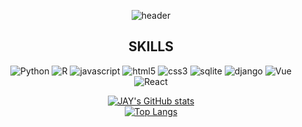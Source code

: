
<div align = 'center'>

  
 ![header](https://capsule-render.vercel.app/api?type=waving&color=gradient&height=250&&section=header&text=Jay's%20GIT&fontSize=80)
<br>

## SKILLS
![Python](https://img.shields.io/badge/Python-3776AB.svg?&style=for-the-badge&logo=Python&logoColor=white)
![R](https://img.shields.io/badge/R-276DC3.svg?&style=for-the-badge&logo=R&logoColor=white)
![javascript](https://img.shields.io/badge/javascript-F7DF1E.svg?&style=for-the-badge&logo=javascript&logoColor=white)
![html5](https://img.shields.io/badge/html5-E34F26.svg?&style=for-the-badge&logo=html5&logoColor=white)
![css3](https://img.shields.io/badge/css3-1572B6.svg?&style=for-the-badge&logo=css3&logoColor=white)
![sqlite](https://img.shields.io/badge/sqlite-003B57.svg?&style=for-the-badge&logo=sqlite&logoColor=white)
![django](https://img.shields.io/badge/django-092E20.svg?&style=for-the-badge&logo=django&logoColor=white)
![Vue](https://img.shields.io/badge/vue-4FC08D.svg?&style=for-the-badge&logo=django&logoColor=white)
![React](https://img.shields.io/badge/react-61DAFB.svg?&style=for-the-badge&logo=django&logoColor=white)
<br>

[![JAY's GitHub stats](https://github-readme-stats-bay-rho.vercel.app/api?username=JayJayleee&show_icons=true&theme=tokyonight)](https://github.com/JayJayleee/github-readme-stats)  
[![Top Langs](https://github-readme-stats-bay-rho.vercel.app/api/top-langs/?username=JayJayleee&layout=compact)](https://github.com/JayJayleee/github-readme-stats)


<div>
